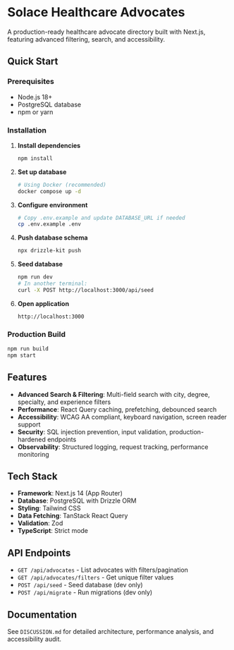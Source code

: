 # Solace Healthcare Advocates

A production-ready healthcare advocate directory built with Next.js, featuring advanced filtering, search, and accessibility.

## Quick Start

### Prerequisites
- Node.js 18+
- PostgreSQL database
- npm or yarn

### Installation

1. **Install dependencies**
   ```bash
   npm install
   ```

2. **Set up database**
   ```bash
   # Using Docker (recommended)
   docker compose up -d
   ```

3. **Configure environment**
   ```bash
   # Copy .env.example and update DATABASE_URL if needed
   cp .env.example .env
   ```

4. **Push database schema**
   ```bash
   npx drizzle-kit push
   ```

5. **Seed database**
   ```bash
   npm run dev
   # In another terminal:
   curl -X POST http://localhost:3000/api/seed
   ```

6. **Open application**
   ```
   http://localhost:3000
   ```

### Production Build

```bash
npm run build
npm start
```

## Features

- **Advanced Search & Filtering**: Multi-field search with city, degree, specialty, and experience filters
- **Performance**: React Query caching, prefetching, debounced search
- **Accessibility**: WCAG AA compliant, keyboard navigation, screen reader support
- **Security**: SQL injection prevention, input validation, production-hardened endpoints
- **Observability**: Structured logging, request tracking, performance monitoring

## Tech Stack

- **Framework**: Next.js 14 (App Router)
- **Database**: PostgreSQL with Drizzle ORM
- **Styling**: Tailwind CSS
- **Data Fetching**: TanStack React Query
- **Validation**: Zod
- **TypeScript**: Strict mode

## API Endpoints

- `GET /api/advocates` - List advocates with filters/pagination
- `GET /api/advocates/filters` - Get unique filter values
- `POST /api/seed` - Seed database (dev only)
- `POST /api/migrate` - Run migrations (dev only)

## Documentation

See `DISCUSSION.md` for detailed architecture, performance analysis, and accessibility audit.
